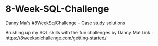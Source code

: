 # 8-Week-SQL-Challenge
Danny Ma's #8WeekSqlChallenge - Case study solutions

Brushing up my SQL skills with the fun challenges by Danny Ma!
Link : https://8weeksqlchallenge.com/getting-started/
